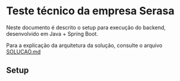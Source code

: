 # Teste técnico da empresa Serasa

Neste documento é descrito o setup para execução do backend, desenvolvido em Java + Spring Boot.

Para a explicação da arquitetura da solução, consulte o arquivo [SOLUCAO.md](SOLUCAO.md)

## Setup
